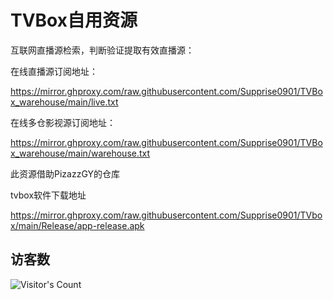 # TVBox自用资源

互联网直播源检索，判断验证提取有效直播源：

在线直播源订阅地址：

https://mirror.ghproxy.com/raw.githubusercontent.com/Supprise0901/TVBox_warehouse/main/live.txt

在线多仓影视源订阅地址：

https://mirror.ghproxy.com/raw.githubusercontent.com/Supprise0901/TVBox_warehouse/main/warehouse.txt

此资源借助PizazzGY的仓库

tvbox软件下载地址

https://mirror.ghproxy.com/raw.githubusercontent.com/Supprise0901/TVbox/main/Release/app-release.apk

## 访客数

![Visitor's Count](https://profile-counter.glitch.me/Supprise0901_TVBox_warehouse/count.svg)




